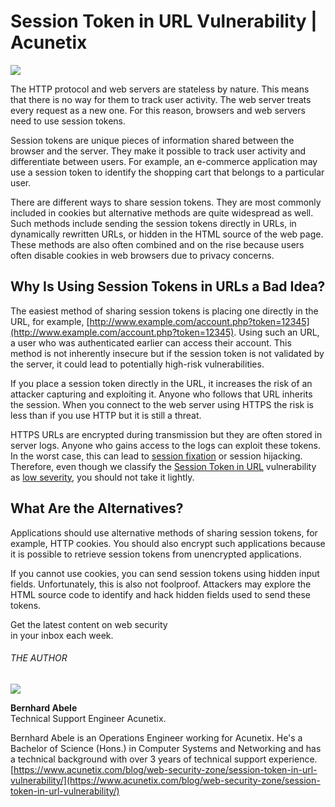 # Session Token in URL Vulnerability | Acunetix
![](https://cdn.acunetix.com/wp_content/uploads/2019/04/image1-2-910x604.png)

The HTTP protocol and web servers are stateless by nature. This means that there is no way for them to track user activity. The web server treats every request as a new one. For this reason, browsers and web servers need to use session tokens.

Session tokens are unique pieces of information shared between the browser and the server. They make it possible to track user activity and differentiate between users. For example, an e-commerce application may use a session token to identify the shopping cart that belongs to a particular user.

There are different ways to share session tokens. They are most commonly included in cookies but alternative methods are quite widespread as well. Such methods include sending the session tokens directly in URLs, in dynamically rewritten URLs, or hidden in the HTML source of the web page. These methods are also often combined and on the rise because users often disable cookies in web browsers due to privacy concerns.

## Why Is Using Session Tokens in URLs a Bad Idea?

The easiest method of sharing session tokens is placing one directly in the URL, for example, [http://www.example.com/account.php?token=12345](http://www.example.com/account.php?token=12345). Using such an URL, a user who was authenticated earlier can access their account. This method is not inherently insecure but if the session token is not validated by the server, it could lead to potentially high-risk vulnerabilities.

If you place a session token directly in the URL, it increases the risk of an attacker capturing and exploiting it. Anyone who follows that URL inherits the session. When you connect to the web server using HTTPS the risk is less than if you use HTTP but it is still a threat.

HTTPS URLs are encrypted during transmission but they are often stored in server logs. Anyone who gains access to the logs can exploit these tokens. In the worst case, this can lead to [session fixation](https://www.acunetix.com/vulnerabilities/web/session-fixation/) or session hijacking. Therefore, even though we classify the [Session Token in URL](https://www.acunetix.com/vulnerabilities/web/session-token-in-url/) vulnerability as [low severity](https://www.acunetix.com/blog/articles/vulnerability-classification-acunetix/), you should not take it lightly.

## What Are the Alternatives?

Applications should use alternative methods of sharing session tokens, for example, HTTP cookies. You should also encrypt such applications because it is possible to retrieve session tokens from unencrypted applications.

If you cannot use cookies, you can send session tokens using hidden input fields. Unfortunately, this is also not foolproof. Attackers may explore the HTML source code to identify and hack hidden fields used to send these tokens.

Get the latest content on web security  
in your inbox each week.

###### THE AUTHOR

![](https://cdn.acunetix.com/wp-content/uploads/2020/03/11111239/bernhardt-150x150.png)

**Bernhard Abele**  
Technical Support Engineer Acunetix.  

Bernhard Abele is an Operations Engineer working for Acunetix. He's a Bachelor of Science (Hons.) in Computer Systems and Networking and has a technical background with over 3 years of technical support experience. 
 [https://www.acunetix.com/blog/web-security-zone/session-token-in-url-vulnerability/](https://www.acunetix.com/blog/web-security-zone/session-token-in-url-vulnerability/)
